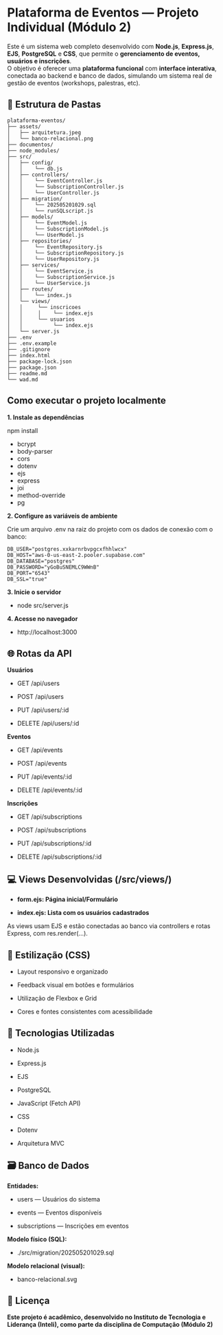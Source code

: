 # Plataforma de Eventos — Projeto Individual (Módulo 2)

Este é um sistema web completo desenvolvido com **Node.js**, **Express.js**, **EJS**, **PostgreSQL** e **CSS**, que permite o **gerenciamento de eventos, usuários e inscrições**.  
O objetivo é oferecer uma **plataforma funcional** com **interface interativa**, conectada ao backend e banco de dados, simulando um sistema real de gestão de eventos (workshops, palestras, etc).

## 📁 Estrutura de Pastas

```
plataforma-eventos/
├── assets/
│   ├── arquitetura.jpeg
│   └── banco-relacional.png
├── documentos/
├── node_modules/
├── src/
│   ├── config/
│   │    └── db.js
│   ├── controllers/
│   │    └── EventController.js
│   │    └── SubscriptionController.js
│   │    └── UserController.js
│   ├── migration/
│   │    └── 202505201029.sql
│   │    └── runSQLscript.js
│   ├── models/
│   │    └── EventModel.js
│   │    └── SubscriptionModel.js
│   │    └── UserModel.js
│   ├── repositories/
│   │    └── EventRepository.js
│   │    └── SubscriptionRepository.js
│   │    └── UserRepository.js
│   ├── services/
│   │    └── EventService.js
│   │    └── SubscriptionService.js
│   │    └── UserService.js
│   ├── routes/
│   │    └── index.js
│   └── views/  
│   │     └── inscricoes
│   │     │    └── index.ejs
│   │     └── usuarios
│   │          └── index.ejs
│   └── server.js
├── .env
├── .env.example
├── .gitignore
├── index.html
├── package-lock.json
├── package.json
├── readme.md
└── wad.md
```

## Como executar o projeto localmente

**1. Instale as dependências**

npm install

- bcrypt
- body-parser
- cors
- dotenv
- ejs
- express
- joi
- method-override
- pg

**2. Configure as variáveis de ambiente**

Crie um arquivo .env na raiz do projeto com os dados de conexão com o banco:

```
DB_USER="postgres.xxkarnrbvpgcxfhhlwcx"
DB_HOST="aws-0-us-east-2.pooler.supabase.com"
DB_DATABASE="postgres"
DB_PASSWORD="yGoBuSNEMLC9WWnB"
DB_PORT="6543"
DB_SSL="true"
```

**3. Inicie o servidor**

- node src/server.js

**4. Acesse no navegador**

- http://localhost:3000

## 🌐 Rotas da API

**Usuários**

- GET /api/users

- POST /api/users

- PUT /api/users/:id

- DELETE /api/users/:id

**Eventos**

- GET /api/events

- POST /api/events

- PUT /api/events/:id

- DELETE /api/events/:id

**Inscrições**

- GET /api/subscriptions

- POST /api/subscriptions

- PUT /api/subscriptions/:id

- DELETE /api/subscriptions/:id

## 💻 Views Desenvolvidas (/src/views/)

- **form.ejs: Página inicial/Formulário**

- **index.ejs: Lista com os usuários cadastrados**

As views usam EJS e estão conectadas ao banco via controllers e rotas Express, com res.render(...).


## 🎨 Estilização (CSS)

- Layout responsivo e organizado

- Feedback visual em botões e formulários

- Utilização de Flexbox e Grid

- Cores e fontes consistentes com acessibilidade

## 🧱 Tecnologias Utilizadas

- Node.js

- Express.js

- EJS

- PostgreSQL

- JavaScript (Fetch API)

- CSS

- Dotenv

- Arquitetura MVC

## 🗃️ Banco de Dados

**Entidades:**

- users — Usuários do sistema

- events — Eventos disponíveis

- subscriptions — Inscrições em eventos


**Modelo físico (SQL):**

- ./src/migration/202505201029.sql

**Modelo relacional (visual):**

- banco-relacional.svg


## 📄 Licença
**Este projeto é acadêmico, desenvolvido no Instituto de Tecnologia e Liderança (Inteli), como parte da disciplina de Computação (Módulo 2)**